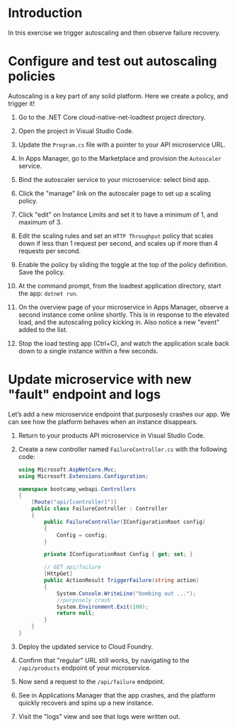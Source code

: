 <h1 id="introduction">Introduction</h1>
<p>In tnis exercise we trigger autoscaling and then observe failure recovery.</p>

<h1 id="configure-and-test-out-autoscaling-policies">Configure and test out autoscaling policies</h1>

<p>Autoscaling is a key part of any solid platform. Here we create a
policy, and trigger it!</p>
<ol>
<li>
<p>Go to the .NET Core cloud-native-net-loadtest project directory.
</li>
<li>
<p>Open the project in Visual Studio Code.</p>
</li>
<li>
<p>Update the <code>Program.cs</code> file with a pointer to your API microservice
URL.</p>
</li>
<li>
<p>In Apps Manager, go to the Marketplace and provision the <code>Autoscaler</code>
service.</p>
</li>
<li>
<p>Bind the autoscaler service to your microservice: select bind app.</p>
</li>
<li>
<p>Click the &quot;manage&quot; link on the autoscaler page to set up a scaling
policy.</p>
</li>
<li>
<p>Click &quot;edit&quot; on Instance Limits and set it to have a minimum of 1,
and maximum of 3.</p>
</li>
<li>
<p>Edit the scaling rules and set an <code>HTTP Throughput</code> policy that
scales down if less than 1 request per second, and scales up if more
than 4 requests per second.</p>
</li>
<li>
<p>Enable the policy by sliding the toggle at the top of the policy
definition. Save the policy.</p>
</li>
<li>
<p>At the command prompt, from the loadtest application directory, start the app: <code>dotnet run</code>.</p>
</li>
<li>
<p>On the overview page of your microservice in Apps Manager, observe a
second instance come online shortly. This is in response to the elevated
load, and the autoscaling policy kicking in. Also notice a new &quot;event&quot;
added to the list.</p>
</li>
<li>
<p>Stop the load testing app (Ctrl+C), and watch the application scale
back down to a single instance within a few seconds.</p>
</li>
</ol>

<h1 id="update-microservice-with-new-fault-endpoint-and-logs">Update microservice with new &quot;fault&quot; endpoint and logs</h1>

<p>Let’s add a new microservice endpoint that purposesly crashes our app.
We can see how the platform behaves when an instance disappears.</p>
<ol>
<li>
<p>Return to your products API microservice in Visual Studio Code.</p>
</li>
<li>
<p>Create a new controller named <code>FailureController.cs</code> with the
following code:</p>
 
```C#
using Microsoft.AspNetCore.Mvc;
using Microsoft.Extensions.Configuration;

namespace bootcamp_webapi.Controllers
{
    [Route("api/[controller]")]
    public class FailureController : Controller
    {
        public FailureController(IConfigurationRoot config)
        {
            Config = config;
        }

        private IConfigurationRoot Config { get; set; }

        // GET api/failure
        [HttpGet]
        public ActionResult TriggerFailure(string action)
        {
            System.Console.WriteLine("bombing out ...");
            //purposely crash
            System.Environment.Exit(100);
            return null;
        }
    }
}
```

</li>
<li>
<p>Deploy the updated service to Cloud Foundry.</p>
</li>
<li>
<p>Confirm that &quot;regular&quot; URL still works, by navigating to the
<code>/api/products</code> endpoint of your microservice.</p>
</li>
<li>
<p>Now send a request to the <code>/api/failure</code> endpoint.</p>
</li>
<li>
<p>See in Applications Manager that the app crashes, and the platform
quickly recovers and spins up a new instance.</p>
</li>
<li>
<p>Visit the &quot;logs&quot; view and see that logs were written out.</p>
</li>
</ol>
